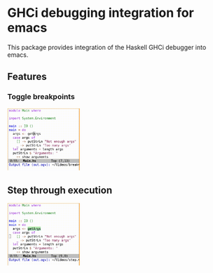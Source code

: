 # GHCi debugging integration for emacs

This package provides integration of the Haskell GHCi debugger into emacs.

## Features

### Toggle breakpoints

<img src="gifs/breakpoints.gif" width="33%" height="33%">

## Step through execution

<img src="gifs/step.gif" width="33%" height="33%">
